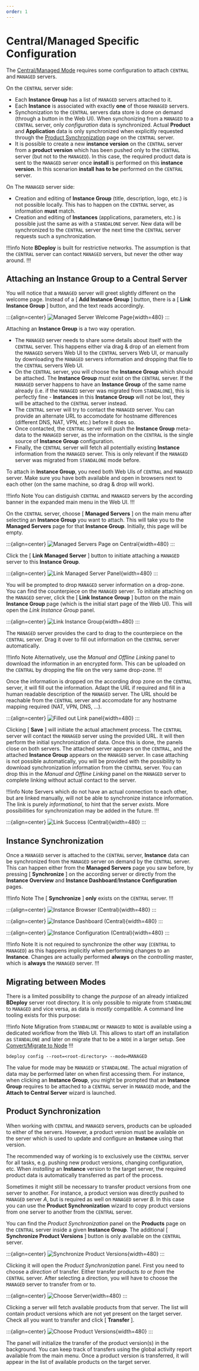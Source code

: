 ```yaml
---
order: 1
---
```

# Central/Managed Specific Configuration
The [Central/Managed Mode](/setup/master/#modes-of-operation) requires some configuration to attach `CENTRAL` and `MANAGED` servers.

On the `CENTRAL` server side:

* Each **Instance Group** has a list of `MANAGED` servers attached to it.
* Each **Instance** is associated with exactly **one** of those `MANAGED` servers.
* Synchonization to the `CENTRAL` servers data store is done on demand (through a button in the Web UI). When synchonizing from a `MANAGED` to a `CENTRAL` server, only _configuration_ data is synchronized. Actual **Product** and **Application** data is only synchronized when explicitly requested through the [Product Synchronization](/user/central/#product-synchronization) page on the `CENTRAL` server.
* It is possible to create a new **instance version** on the `CENTRAL` server from a **product version** which has been pushed only to the `CENTRAL` server (but not to the `MANAGED`). In this case, the required product data is sent to the `MANAGED` server once **install** is performed on this **instance version**. In this scenarion **install** **has to be** performed on the `CENTRAL` server.

On The `MANAGED` server side:

* Creation and editing of **Instance Group** (title, description, logo, etc.) is not possible locally. This has to happen on the `CENTRAL` server, as information **must** match.
* Creation and editing of **Instances** (applications, parameters, etc.) is possible just the same as with a `STANDALONE` server. New data will be synchronized to the `CENTRAL` server the next time the `CENTRAL` server requests such a synchronization.

!!!info Note
**BDeploy** is built for restrictive networks. The assumption is that the `CENTRAL` server can contact `MANAGED` servers, but never the other way around.
!!!

## Attaching an Instance Group to a Central Server

You will notice that a `MANAGED` server will greet slightly different on the welcome page. Instead of a [ **Add Instance Group** ] button, there is a [ **Link Instance Group** ] button, and the text reads accordingly.

:::{align=center}
![Managed Server Welcome Page](/images/Doc_ManagedEmpty.png){width=480}
:::

Attaching an **Instance Group** is a two way operation.

* The `MANAGED` server needs to share some details about itself with the `CENTRAL` server. This happens either via drag & drop of an element from the `MANAGED` servers Web UI to the `CENTRAL` servers Web UI, or manually by downloading the `MANAGED` servers information and dropping that file to the `CENTRAL` servers Web UI.
* On the `CENTRAL` server, you will choose the **Instance Group** which should be attached. The **Instance Group** _must_ exist on the `CENTRAL` server. If the `MANAGED` server happens to have an **Instance Group** of the same name already (i.e. if the `MANAGED` server was migrated from `STANDALONE`), this is perfectly fine - **Instances** in this **Instance Group** will not be lost, they will be attached to the `CENTRAL` server instead.
* The `CENTRAL` server will try to contact the `MANAGED` server. You can provide an alternate URL to accomodate for hostname differences (different DNS, NAT, VPN, etc.) before it does so.
* Once contacted, the `CENTRAL` server will push the **Instance Group** meta-data to the `MANAGED` server, as the information on the `CENTRAL` is the single source of **Instance Group** configuration.
* Finally, the `CENTRAL` server will fetch all potentially existing **Instance** information from the `MANAGED` server. This is only relevant if the `MANAGED` server was migrated from `STANDALONE` mode before.

To attach in **Instance Group**, you need both Web UIs of `CENTRAL` and `MANAGED` server. Make sure you have both available and open in browsers next to each other (on the same machine, so drag & drop will work).

!!!info Note
You can distiguish `CENTRAL` and `MANAGED` servers by the according banner in the expanded main menu in the Web UI.
!!!

On the `CENTRAL` server, choose [ **Managed Servers** ] on the main menu after selecting an **Instance Group** you want to attach. This will take you to the **Managed Servers** page for that **Instance Group**. Initially, this page will be empty.

:::{align=center}
![Managed Servers Page on Central](/images/Doc_CentralEmptyServers.png){width=480}
:::

Click the [ **Link Managed Server** ] button to initiate attaching a `MANAGED` server to this **Instance Group**.

:::{align=center}
![Link Managed Server Panel](/images/Doc_CentralLinkServer.png){width=480}
:::

You will be prompted to drop `MANAGED` server information on a drop-zone. You can find the counterpiece on the `MANAGED` server. To initiate attaching on the `MANAGED` server, click the [ **Link Instance Group** ] button on the main **Instance Group** page (which is the initial start page of the Web UI). This will open the _Link Instance Group_ panel.

:::{align=center}
![Link Instance Group](/images/Doc_ManagedLinkGroup.png){width=480}
:::

The `MANAGED` server provides the card to drag to the counterpiece on the `CENTRAL` server. Drag it over to fill out information on the `CENTRAL` server automatically. 

!!!info Note
Alternatively, use the _Manual and Offline Linking_ panel to download the information in an encrypted form. This can be uploaded on the `CENTRAL` by dropping the file on the very same drop-zone.
!!!

Once the information is dropped on the according drop zone on the `CENTRAL` server, it will fill out the information. Adapt the URL if required and fill in a human readable description of the `MANAGED` server. The URL should be reachable from the `CENTRAL` server and accomodate for any hostname mapping required (NAT, VPN, DNS, ...).

:::{align=center}
![Filled out Link panel](/images/Doc_CentralLinkServerFilled.png){width=480}
:::

Clicking [ **Save** ] will initiate the actual attachment process. The `CENTRAL` server will contact the `MANAGED` server using the provided URL. It will then perform the initial synchronization of data. Once this is done, the panels close on both servers. The attached server appears on the `CENTRAL`, and the attached **Instance Group** appears on the `MANAGED` server. In case attaching is not possible automatically, you will be provided with the possibility to download synchronization information from the `CENTRAL` server. You can drop this in the _Manual and Offline Linking_ panel on the `MANAGED` server to complete linking without actual contact to the server.

!!!info Note
Servers which do not have an actual connection to each other, but are linked manually, will not be able to synchronize instance information. The link is purely _informational_, to hint that the server _exists_. More possibilities for synchronization may be added in the future.
!!!

:::{align=center}
![Link Success (Central)](/images/Doc_CentralLinkDone.png){width=480}
:::

## Instance Synchronization

Once a `MANAGED` server is attached to the `CENTRAL` server, **Instance** data can be synchronized from the `MANAGED` server on demand by the `CENTRAL` server. This can happen either from the **Managed Servers** page you saw before, by pressing [ **Synchronize** ] on the according server or directly from the **Instance Overview** and **Instance Dashboard**/**Instance Configuration** pages.

!!!info Note
The [ **Synchronize** ] **only** exists on the `CENTRAL` server.
!!!

:::{align=center}
![Instance Browser (Central)](/images/Doc_CentralInstanceList.png){width=480}
:::

:::{align=center}
![Instance Dashboard (Central)](/images/Doc_CentralInstanceDashboard.png){width=480}
:::

:::{align=center}
![Instance Configuration (Central)](/images/Doc_CentralInstanceConfiguration.png){width=480}
:::

!!!info Note
It is not required to synchronize the other way (`CENTRAL` to `MANAGED`) as this happens implicitly when performing changes to an **Instance**. Changes are actually performed **always** on the _controlling_ master, which is **always** the `MANAGED` server.
!!!

## Migrating between Modes

There is a limited possibility to change the _purpose_ of an already intialized **BDeploy** server root directory. It is only possible to migrate from `STANDALONE` to `MANAGED` and vice versa, as data is _mostly_ compatible. A command line tooling exists for this purpose:

!!!info Note
Migration from `STANDALONE` or `MANAGED` to `NODE` is available using a dedicated workflow from the Web UI. This allows to start off an installation as `STANDALONE` and later on migrate that to be a `NODE` in a larger setup. See [Convert/Migrate to Node](/setup/node/#convertmigrate-to-node)
!!!

```
bdeploy config --root=<root-directory> --mode=MANAGED
```

The value for mode may be `MANAGED` or `STANDALONE`. The actual migration of data may be performed later on when first accessing them. For instance, when clicking an **Instance Group**, you might be prompted that an **Instance Group** requires to be attached to a `CENTRAL` server in `MANAGED` mode, and the **Attach to Central Server** wizard is launched.

## Product Synchronization

When working with `CENTRAL` and `MANAGED` servers, products can be uploaded to either of the servers. However, a product version must be available on the server which is used to update and configure an **Instance** using that version.

The recommended way of working is to exclusively use the `CENTRAL` server for all tasks, e.g. pushing new product versions, changing configuration, etc. When _installing_ an **Instance** version to the target server, the required product data is automatically transferred as part of the process.

Sometimes it might still be necessary to transfer product versions from one server to another. For instance, a product version was directly pushed to `MANAGED` server _A_, but is required as well on `MANAGED` server _B_. In this case you can use the **Product Synchronization** wizard to copy product versions from one server to another from the `CENTRAL` server.

You can find the _Product Synchronization_ panel on the **Products** page on the `CENTRAL` server inside a given **Instance Group**. The additional [ **Synchronize Product Versions** ] button is only available on the `CENTRAL` server.

:::{align=center}
![Synchronize Product Versions](/images/Doc_CentralProdSync.png){width=480}
:::

Clicking it will open the _Product Synchronization_ panel. First you need to choose a _direction_ of transfer. Either transfer products _to_ or _from_ the `CENTRAL` server. After selecting a direction, you will have to choose the `MANAGED` server to transfer from or to.

:::{align=center}
![Choose Server](/images/Doc_CentralProdSyncServer.png){width=480}
:::

Clicking a server will fetch available products from that server. The list will contain product versions which are not yet present on the target server. Check all you want to transfer and click [ **Transfer** ].

:::{align=center}
![Choose Product Versions](/images/Doc_CentralProdSyncVersion.png){width=480}
:::

The panel will initialize the transfer of the product version(s) in the background. You can keep track of transfers using the global activity report available from the main menu. Once a product version is transferred, it will appear in the list of available products on the target server.
